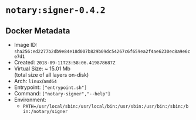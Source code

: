# `notary:signer-0.4.2`

## Docker Metadata

- Image ID: `sha256:ed2277b2db9e84e18d007b829b09dc54267c6f659ea2f4ae6230ec8a9e6ce7d1`
- Created: `2018-09-11T23:58:06.419878687Z`
- Virtual Size: ~ 15.01 Mb  
  (total size of all layers on-disk)
- Arch: `linux`/`amd64`
- Entrypoint: `["entrypoint.sh"]`
- Command: `["notary-signer","--help"]`
- Environment:
  - `PATH=/usr/local/sbin:/usr/local/bin:/usr/sbin:/usr/bin:/sbin:/bin:/notary/signer`
